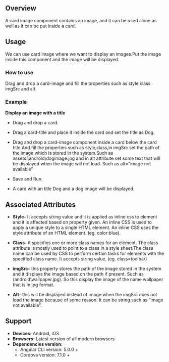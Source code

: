 

## Overview
A card image component contains an image, and it can be used alone as well as it can be put inside a card.

## Usage
We can use card image where we want to display an images.Put the image inside this component and the image will be displayed.

### How to use

Drag and drop a card-image and fill the properties such as style,class imgSrc and alt.

### Example

**Display an image with a title** 

- Drag and drop a card.

- Drag a card-title and place it inside the card and set the title as Dog.

- Drag and drop a card-image component inside a  card below the card title.And fill the properties such as style,class,in imgSrc set the path of the image which is stored in the system.Such as assets:\android\dogimage.jpg and in alt attribute set some text that will be displayed when the image will not load. Such as alt=”image not available” 

- Save and Run.

- A card with an title Dog and a dog image will be displayed.

## Associated Attributes
- **Style-** It accepts string value and it is applied as inline css to element and it is affected based on property given. An inline CSS is used to apply a unique style to a single HTML element. An inline CSS uses the style attribute of an HTML element.
(eg. color:blue).

- **Class-** it specifies one or more class names for an element. The class attribute is mostly used to point to a class in a style sheet.The class name can be used by CSS to perform certain tasks for elements with the specified class name. It accepts string value. (eg. class=toolbar)

- **imgSrc-** this property stores the path of the image stored in the system and it displays the image based on the path if present. Such as (android\wallpaper.jpg). So this display the image of the name wallpaper that is in jpg format.

- **Alt-** this will be displayed instead of image when the imgSrc does not load the image because of some reason. It can be string such as  “image not available”.



## Support
- **Devices:** Android, iOS
- **Browsers:**  Latest version of all modern browsers
- **Dependencies version:** 
    - Angular CLI version: 5.0.0 + 
    - Cordova version: 7.1.0 + 








